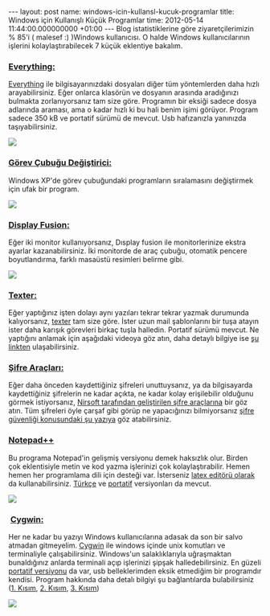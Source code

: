 --- layout: post name: windows-icin-kullansl-kucuk-programlar title: Windows için Kullanışlı Küçük Programlar time: 2012-05-14 11:44:00.000000000 +01:00 --- Blog istatistiklerine göre ziyaretçilerimizin % 85'i ( malesef :) )Windows kullanıcısı. O halde Windows kullanıcılarının işlerini kolaylaştırabilecek 7 küçük eklentiye bakalım.

### 

### [Everything:](http://www.voidtools.com/)

[Everything](http://www.voidtools.com/) ile bilgisayarınızdaki dosyaları diğer tüm yöntemlerden daha hızlı arayabilirsiniz. Eğer onlarca klasörün ve dosyanın arasında aradığınızı bulmakta zorlanıyorsanız tam size göre. Programın bir eksiği sadece dosya adlarında araması, ama o kadar hızlı ki bu hali benim işimi görüyor. Program sadece 350 kB ve portatif sürümü de mevcut. Usb hafızanızla yanınızda taşıyabilirsiniz.

[![](http://4.bp.blogspot.com/-q6q-k4i4ioI/T6-yurnEjQI/AAAAAAAABiw/PiT7O9eqFLc/s1600/everything.jpg)](http://4.bp.blogspot.com/-q6q-k4i4ioI/T6-yurnEjQI/AAAAAAAABiw/PiT7O9eqFLc/s1600/everything.jpg)

### [Görev Çubuğu Değiştirici:](http://nerdcave.webs.com/)

Windows XP'de görev çubuğundaki programların sıralamasını değiştirmek için ufak bir program.

[![](http://4.bp.blogspot.com/-tlZ1GaHRpCQ/T6-yolk0SyI/AAAAAAAABio/1p_pdJ9TYyU/s320/taskbar_shuffle.jpg)](http://4.bp.blogspot.com/-tlZ1GaHRpCQ/T6-yolk0SyI/AAAAAAAABio/1p_pdJ9TYyU/s1600/taskbar_shuffle.jpg)

### [Display Fusion:](http://www.displayfusion.com/)

Eğer iki monitor kullanıyorsanız, Dısplay fusion ile monitorlerinize ekstra ayarlar kazanabilirsiniz. İki monitorde de araç çubuğu, otomatik pencere boyutlandırma, farklı masaüstü resimleri belirme gibi.

[![](http://1.bp.blogspot.com/-TBaz_GBBEe4/T67X_Pe5dMI/AAAAAAAABiE/4_iHNVCicrg/s320/display_fusion.gif)](http://1.bp.blogspot.com/-TBaz_GBBEe4/T67X_Pe5dMI/AAAAAAAABiE/4_iHNVCicrg/s1600/display_fusion.gif)

### [Texter:](http://texter.en.softonic.com/)

Eğer yaptığınız işten dolayı aynı yazıları tekrar tekrar yazmak durumunda kalıyorsanız, [texter](http://texter.en.softonic.com/) tam size göre. İster uzun mail şablonlarını bir tuşa atayın ister daha karışık görevleri birkaç tuşla halledin. Portatif sürümü mevcut.
Ne yaptığını anlamak için aşağıdaki videoya göz atın, daha detaylı bilgiye ise [şu linkten](http://lifehacker.com/238306/lifehacker-code-texter-windows?tag=softwaretexter) ulaşabilirsiniz.

### [Şifre Araçları:](http://www.nirsoft.net/utils/index.html#password_utils)

Eğer daha önceden kaydettiğiniz şifreleri unuttuysanız, ya da bilgisayarda kaydettiğiniz şifrelerin ne kadar açıkta, ne kadar kolay erişilebilir olduğunu görmek istiyorsanız, [Nirsoft tarafından geliştirilen şifre araçlarına](http://www.nirsoft.net/utils/index.html#password_utils) bir göz atın. Tüm şifreleri öyle çarşaf gibi görüp ne yapacığınızı bilmiyorsanız [şifre güvenliği konusundaki şu yazıya](http://www.asuyatuyolar.org/2011/01/sifrem-neydi-acaba-123456.html) göz atabilirsiniz.

### [Notepad++](http://notepad-plus-plus.org/)

Bu programa Notepad'in gelişmiş versiyonu demek haksızlık olur. Birden çok eklentisiyle metin ve kod yazma işlerinizi çok kolaylaştırabilir. Hemen hemen her programlama dili için desteği var. İsterseniz [latex editörü olarak](http://nimal.info/blog/2010/latex-on-windows-with-miktex-and-notepad/) da kullanabilirsiniz. [Türkçe](http://notepad-plus-plus.org/contribute/binary-translations.html) ve [portatif](http://portableapps.com/apps/development/notepadpp_portable) versiyonları da mevcut.

[![](http://1.bp.blogspot.com/-XHQfFQ3XbV8/T67jGKV74rI/AAAAAAAABiQ/FEPHOK8VoTc/s400/notepad.gif)](http://1.bp.blogspot.com/-XHQfFQ3XbV8/T67jGKV74rI/AAAAAAAABiQ/FEPHOK8VoTc/s1600/notepad.gif)

###  [Cygwin:](http://cygwin.net/)

Her ne kadar bu yazıyı Windows kullanıcılarına adasak da son bir salvo atmadan gitmeyelim. [Cygwin](http://cygwin.net/) ile windows içinde unix komutları ve terminaliyle çalışabilirsiniz. Windows'un salaklıklarıyla uğraşmaktan bunaldığınız anlarda terminali açıp işlerinizi şipşak halledebilirsiniz. En güzeli [portatif versiyonu](http://symbiosoft.net/projects/cygwin-portable) da var, usb belleklerimden eksik etmediğim bir programdır kendisi. Program hakkında daha detalı bilgiyi şu bağlantılarda bulabilirsiniz ([1. Kısım](http://lifehacker.com/179514/geek-to-live--introduction-to-cygwin-part-i?tag=softwarecygwin), [2. Kısım](http://lifehacker.com/180690/geek-to-live--introduction-to-cygwin-part-ii-+-more-useful-commands?tag=softwarecygwin), [3. Kısım](http://lifehacker.com/180690/geek-to-live--introduction-to-cygwin-part-ii-+-more-useful-commands?tag=softwarecygwin))

[![](http://2.bp.blogspot.com/-4Cop9Odqw1I/T67lx6QGUuI/AAAAAAAABic/sKRmsURivOk/s400/cygwin.gif)](http://2.bp.blogspot.com/-4Cop9Odqw1I/T67lx6QGUuI/AAAAAAAABic/sKRmsURivOk/s1600/cygwin.gif)
